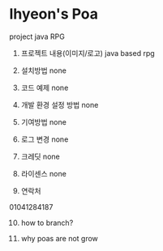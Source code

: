 # Ihyeon's Poa
project java RPG 

1. 프로젝트 내용(이미지/로고)
    java based rpg

2. 설치방법
none

3. 코드 예제
none


4. 개발 환경 설정 방법
none

5. 기여방법
none

6. 로그 변경
none

7. 크레딧
none

8. 라이센스
none

9. 연락처

01041284187

10. how to branch?

11. why poas are not grow

